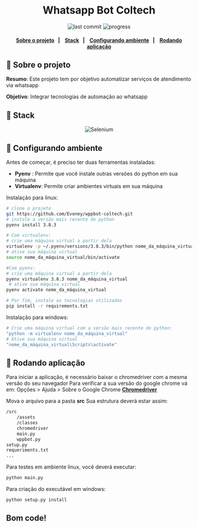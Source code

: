 
<h1 align="center">
Whatsapp Bot Coltech
</h1>
<p align="center">
<img alt="last commit" src="https://img.shields.io/github/last-commit/evoney/wpp-coltech?color=blue">
<img alt="progress" src="https://img.shields.io/badge/status-in_progress-blue">
</p>
<h4 align="center">
	<a href="#pencil-sobre-o-projeto">Sobre o projeto</a>&nbsp;&nbsp;&nbsp;|&nbsp;&nbsp;&nbsp;
	<a href="#rocket-stack">Stack</a>&nbsp;&nbsp;&nbsp;|&nbsp;&nbsp;&nbsp;
	<a href="#blue_book-configurando-ambiente">Configurando ambiente</a>&nbsp;&nbsp;&nbsp;|&nbsp;&nbsp;&nbsp;
	<a href="#dart-rodando-aplicação">Rodando aplicação</a>
</h4>

 
 ## :pencil: Sobre o projeto 
**Resumo**: Este projeto tem por objetivo automatizar serviços de atendimento via whatsapp 

**Objetivo**: 
Integrar tecnologias de automação ao whatsapp 

## :rocket: Stack
<p align="center">
<img alt="Selenium" src="https://img.shields.io/badge/Selenium-Python-blue?style=for-the-badge&logo=dependabot">
</p>

## :blue_book: Configurando ambiente

  
Antes de começar, é preciso ter duas ferramentas instaladas:
- **Pyenv** :  Permite que você instale outras versões do python em sua máquina
- **Virtualenv**: Permite criar ambientes virtuais em sua máquina
 
 Instalação para linux:
 ```bash
 # clone o projeto
 git https://github.com/Evoney/wppbot-coltech.git
 # instale a versão mais recente do python  
 pyenv install 3.8.3

 # Com virtualenv:
 # crie uma máquina virtual a partir dela
 virtualenv -p ~/.pyenv/versions/3.8.3/bin/python nome_da_máquina_virtual
 # ative sua máquina virtual
 source nome_da_máquina_virtual/bin/activate
 
 #Com pyenv:
 # crie uma máquina virtual a partir dela
 pyenv virtualenv 3.8.3 nome_da_máquina_virtual 
  # ative sua máquina virtual
 pyenv activate nome_da_máquina_virtual

 # Por fim, instale as tecnologias utilizadas
 pip install -r requirements.txt
```

Instalação para windows:
```bash
# Crie uma máquina virtual com a versão mais recente do python:
"python -m virtualenv nome_da_máquina_virtual" 
# Ative sua máquina virtual
"nome_da_máquina_virtual\Scripts\activate"
```
  

## :dart: Rodando aplicação

Para iniciar a aplicação, é necessário baixar o chromedriver com a mesma versão do seu navegador
Para verificar a sua versão do google chrome vá em:
Opções > Ajuda > Sobre o Google Chrome 
[**Chromedriver**](https://chromedriver.chromium.org/downloads)

Mova o arquivo para a pasta **src** 
Sua estrutura deverá estar assim: 
```bash
/src
    /assets
    /classes
    chromedriver
    main.py
    wppbot.py
setup.py
requeriments.txt
...
```
Para testes em ambiente linux, você deverá executar:

```bash
python main.py
```

Para criação do executável em windows: 
```bash
python setup.py install 
```

## Bom code! ##